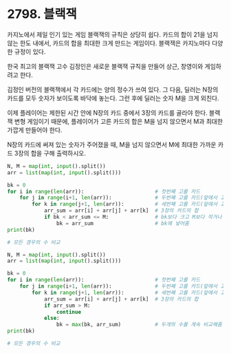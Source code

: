 # 2798. 블랙잭

카지노에서 제일 인기 있는 게임 블랙잭의 규칙은 상당히 쉽다. 카드의 합이 21을 넘지 않는 한도 내에서, 카드의 합을 최대한 크게 만드는 게임이다. 블랙잭은 카지노마다 다양한 규정이 있다.

한국 최고의 블랙잭 고수 김정인은 새로운 블랙잭 규칙을 만들어 상근, 창영이와 게임하려고 한다.

김정인 버전의 블랙잭에서 각 카드에는 양의 정수가 쓰여 있다. 그 다음, 딜러는 N장의 카드를 모두 숫자가 보이도록 바닥에 놓는다. 그런 후에 딜러는 숫자 M을 크게 외친다.

이제 플레이어는 제한된 시간 안에 N장의 카드 중에서 3장의 카드를 골라야 한다. 블랙잭 변형 게임이기 때문에, 플레이어가 고른 카드의 합은 M을 넘지 않으면서 M과 최대한 가깝게 만들어야 한다.

N장의 카드에 써져 있는 숫자가 주어졌을 때, M을 넘지 않으면서 M에 최대한 가까운 카드 3장의 합을 구해 출력하시오.

```python
N, M = map(int, input().split())
arr = list(map(int, input().split()))

bk = 0
for i in range(len(arr)):                       # 첫번째 고를 카드
    for j in range(i+1, len(arr)):              # 두번째 고를 카드(앞에서 고른카드 뒤에부터)
        for k in range(j+1, len(arr)):          # 세번째 고를 카드(앞에서 고른카드 뒤에부터)
            arr_sum = arr[i] + arr[j] + arr[k]  # 3장의 카드의 합
            if bk < arr_sum <= M:               # bk보다 크고 M보다 작거나 같으면
                bk = arr_sum                    # bk에 넣어줌
print(bk)

# 모든 경우의 수 비교
```

```python
N, M = map(int, input().split())
arr = list(map(int, input().split()))

bk = 0
for i in range(len(arr)):                       # 첫번째 고를 카드
    for j in range(i+1, len(arr)):              # 두번째 고를 카드(앞에서 고른카드 뒤에부터)
        for k in range(j+1, len(arr)):          # 세번째 고를 카드(앞에서 고른카드 뒤에부터)
            arr_sum = arr[i] + arr[j] + arr[k]  # 3장의 카드의 합
            if arr_sum > M:
                continue
            else:
                bk = max(bk, arr_sum)           # 두개의 수를 계속 비교해줌
print(bk)

# 모든 경우의 수 비교
```

